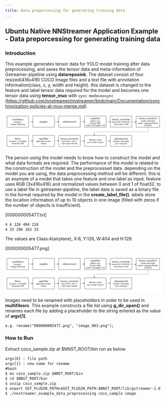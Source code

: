 ```yaml
---
title: Data preporcessing for generating training data
...
```


## Ubuntu Native NNStreamer Application Example - Data preporcessing for generating training data
### Introduction
This example generates tensor data for YOLO model training after data preprocessing, and saves the tensor data and meta-information of Gstreamer-pipeline using **datareposink**. The dataset consist of four resized(416x416) COCO Image files and a text file with annotation information(class, x, y, width and height). this dataset is changed to the feature and label tensor data required for the model and becomes one tensor data using **tensor_mux** with ```sync-mode=nosync``` (https://github.com/nnstreamer/nnstreamer/blob/main/Documentation/synchronization-policies-at-mux-merge.md).

![pipeline.png](./pipeline.png)

The person using the model needs to know how to construct the model and what data formats are required. The performance of the model is related to the construction of the model and the preprocessed data. depending on the model you are using, the data preprocessing method will be different. this is an example of a model that takes one feature and one label as input. feature uses RGB (3x416x416) and normalized values between 0 and 1 of float32. to use a label file in gstreamer-pipeline, the label data is saved as a binary file in the format required by the model in the **create_label_file()**. labels store the location information of up to 10 objects in one image (filled with zeros if the number of objects is insufficient).

[000000005477.txt] 
```
4 6 126 404 218
4 33 296 162 33
```
The values are Class:4(airplane), X:6, Y:126, W:404 and H:128

[000000005477.png]

![000000005477.png](./000000005477.png)

Images need to be renamed with placeholders in order to be used in **multifilesrc**.
This example constructs a file list using **g_dir_open()** and renames each file by adding a placeholder to the string entered as the value of **argv[1]**.
```
e.g. rename("000000005477.png", "image_003.png");
```

### How to Run
Extract coco_sample.zip at $NNST_ROOT/bin
run as below.
```
argv[0] : file path
argv[1] : new name for rename
#bash
$ mv coco_sample.zip $NNST_ROOT/bin
$ cd $NNST_ROOT/bin
$ unzip coco_sample.zip
$ export GST_PLUGIN_PATH=$GST_PLUGIN_PATH:$NNST_ROOT/lib/gstreamer-1.0
$ ./nnstreamer_example_data_preprocessing coco_sample image
```
